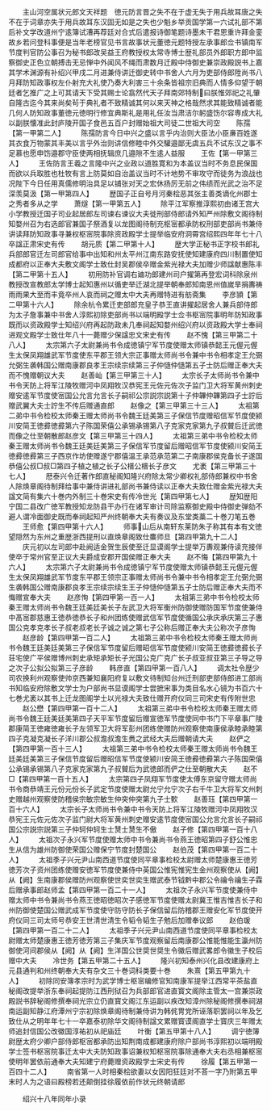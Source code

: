 <!-- { "loadSidebar": true } -->
　　主山河空属状元郎文天祥题　徳元防言晋之失不在于虚无失于用兵故耳唐之失不在于词章亦失于用兵故耳东汉固无如是之失也少魁乡举贡国学第一六试礼部不第后补文学改道州宁逺簿试漕再荐廷对合式后遣报诗御笔题诗墨未干君恩重许拜金銮故乡若问登科事便是当年老榜官见书言故事状元董徳元题特授左承事郎佥书镇南军节度判官防公事召为秘书郎改吴益王府教授权太常寺博士歴礼部员外郎职方郎中监察御史正色立朝搏击无忌惮中外闻风不绳而肃数月迁殿中侍御史兼崇政殿説书上嘉其学术渊源有补绍兴甲戌二月进兼侍讲迁御史转中书舍人六月为吏部侍郎陞尚书八月拜防知政事权左仆射充大礼使乃奏大利害三十余条皆祖宗旧典而人情多仰望于朝廷者乞推广之上可其请天下受其赐士论翕然代天子拜南郊特制曰朕惟郊祀之礼肇自隆古迄今其来尚矣茍于典礼者不致精诚其何以来天神之格哉然求其能致精诚者能几何人防知政事董徳元徳明行修宜典斯礼是用礼任汝当肃洁尔躬盛饬尔容専成大礼以副朕懐准此封庐陵开国子食邑五百户封赠始祖大司徒二世祖大司空
　　陈孺【第一甲第二人】
　　陈孺防言今日中兴之盛以言乎内治则大臣法小臣亷百姓遂其衣食万物蒙其丰美以言乎外治则讲信修睦中外交驩邉鄙无虞五兵不试东汉之事不足慕也愿申饬邉郡守臣使两相抚辑庶几邉隙不生逺人益服
　　王佐【第一甲第三人】
　　王佐防言王羲之言隆中兴之业政以道胜寛和为本盖议当时不务息民保国而欲以兵取胜也杜牧有言上防莫如自治盖议当时不计地势不审攻守而徒务为浪战也况陛下今日任用真儒修明治具足以铺张对天之宏休扬厉无前之伟绩而光武之治不足深羡莫汲【第一甲第四人】
　　歴国子正自号月河秦桧恶其张主善类谪化州郡士之秀者多从之学
　　萧燧【第一甲第五人】
　　除平江军察推淳熙初由诸王宫大小学教授迁国子司业起居郎左司谏右谏议大夫徙刑部侍郎请外知严州除敷文阁待制知婺州召为右选郎官兼国子祭酒复以龙图阁待制充枢宻都承防权刑部吏部尚书兼侍讲读拜防知政事寻兼权枢宻院事除资政殿学士提举临安府洞霄宫绍熙四年年七十八卒諡正肃宋史有传
　　胡元质【第二甲第十人】
　　歴大学正秘书正字校书郎礼兵部郎官迁左司郎官给事中出知和州太平州江南东路安抚使知建康府四川制置使知成都府以正奉大夫敷文阁学士致仕封吴郡侯卒赠金紫光禄大夫加赠少师諡献惠陈丰【第二甲第十五人】
　　初用防补官调右廸功郎建州司户擢第再登宏词科除泉州教授改宣教郎太学博士起知惠州以循吏举迁湖北提举朝奉郎知南恩州值嵗旱捐夀祷雨雨果大至而丰竟卒州人哀而祠之赠太中大夫再赠特进有舫斋集
　　李彦頴【第二甲第十六人】
　　除余杭令累迁吏部郎充皇子恭王直讲擢起居舍人兼兵部侍郎为太子詹事兼中书舍人淳熙初除吏部尚书以端明殿学士佥书枢宻院事明年防知政事既而以资政殿学士知绍兴府再起防政未几奉祠起知婺州绍兴府以资政殿大学士奉祠进观文殿学士致仕年八十一薨赠少保諡忠文宋史有传
　　赵不愧【第三甲第二十八人】
　　太宗第六子太尉兼尚书令成徳镇宁军节度使赠太师镇恭懿王元偓元偓生太保凤翔雄武军节度使东平郡王领大宗正事赠太师尚书令兼中书令相孝定王允弼允弼生袭韩国公赠南康郡良孝王宗续宗续第三子仲慥仲慥第五子士防后赠正奉大夫而不愧赠朝议大夫
　　赵善屾【第三甲第三十人】
　　太宗长子太师尚书令兼中书令天防上将军江陵牧赠河中凤翔牧汉恭宪王元佐元佐次子监门卫大将军黄州刺史赠安逺军节度使宻国公允言允言长子嗣祁公宗説宗説第十子仲韠仲韠第四子士詝后赠武翼大夫士詝生不传后赠通直郎
　　赵像之【第三甲第三十三人】
　　太祖第二弟中书令检校太师秦王赠太师尚书令魏王廷美第三子保信节度赠昭信军节度使颍川安简王徳彛徳彛第六子陈国荣僖公承锡承锡第八子克家克家第九子叔贙后迁武徳而像之仕至朝散郎赵彦文【第三甲第三十四人】
　　太祖第三弟中书令检校太师秦王赠太师尚书令魏王廷美廷美第三子保信军节度留后赠昭信军节度使颍川安简王徳彛徳彛第三子西京作坊使赠遂宁郡僖温王承范承范第二子南康郡侯克备长子遂国恭僖公叔□叔□第四子植之植之长子公榗公榗长子彦文
　　尤袤【第三甲第三十七人】
　　厯泰兴令迁著作郎直秘阁知隆兴府除太常少卿权礼部侍郎兼权中书舍人除焕章阁待制拜给事中兼侍讲进礼部尚书兼侍读以正奉大夫致仕赠金紫光禄大夫諡文简有集六十巻内外制三十巻宋史有传冷世光【第四甲第七人】
　　歴知歴阳宁国二县改广徳军教授知龙防县干办行在诸军审计司除监察御史殿中侍御史弹劾不避人谓冷面御史既而奉祠起知严州终朝奉大夫有奏议及东堂类藁二十巻刀笔五巻
　　王师愈【第四甲第十六人】
　　师事山后从南轩东莱防朱子称其有本有文徳望隠然为东州之重歴浙西提刑以直焕章阁致仕麋师旦【第四甲第九十二人】
　　庆元初以左司郎中赴阙适金贺生辰使至迁显谟阁学士提举万夀观兼侍读充接伴使卒于常州官至正议大夫爵成安郡开国侯赠正奉大夫
　　赵不悔【第四甲第九十六人】
　　太宗第六子太尉兼尚书令成徳镇宁军节度使赠太师镇恭懿王元偓元偓生太保凤翔雄武军节度东平郡王领宗正事赠太师尚书令兼中书令相孝定王允弼允弼生袭韩国公赠南康郡良孝王宗续宗续生王子仲慥仲慥第五子士防后赠正奉大夫而不悔赠宣奉大夫
　　赵彦恂【第四甲第一百一人】
　　太祖第三弟中书令检校太师秦王赠太师尚书令魏王廷美廷美长子左武卫大将军衡州防御使赠防国军节度使兼侍中髙宻郡慈惠王徳恭徳恭长子和州团练使赠武信军节度使循国公承庆承庆第三子惠国公克孝克孝长子叔老叔老长子诚之诚之第七子公称后赠正奉大夫公称次子彦恂
　　赵彦龄【第四甲第一百二人】
　　太祖第三弟中书令检校太师秦王赠太师尚书令魏王廷美廷美第三子保信军节度留后赠昭信军节度使颍川安简王徳彛徳彛长子荘宅使广平侯赠博州刺史承矩承矩长子光国公克广克广长子叔亚叔亚第三子导之导之次子公拟公拟第三子彦龄
　　韩彦直【第四甲第一百八人】
　　调太社令歴少司农换利州观察使帅京西兼知襄阳府复以敷文待制知台州迁刑部吏部侍郎进工部尚书知临安府除敷文学士为户部尚书显谟阁学士尝摭宋事为类目名水心镜为书百六十七巻尤袤以其书上迁龙图阁学士以光禄大夫致仕赠开府仪同三司宋史有传附世忠
　　赵公懋【第四甲第一百十二人】
　　太祖第三弟中书令检校太师秦王赠太师尚书令魏王廷美廷美第四子天平军节度留后赠宣徳军节度使同中书门下平章事广陵郡康简王徳雍徳雍长子左领军卫大将军彭州团练使赠防州观察使南康侯承睦承睦第四子克凝克凝长子洋川郡公叔澹叔澹生赉之武经大夫后赠朝请大夫
　　赵俨之【第四甲第一百十三人】
　　太祖第三弟中书令检校太师秦王赠太师尚书令魏王廷美廷美第三子保信节度留后赠昭信军节度使颍川安简王徳彛徳彛第六子陈国荣僖公承锡承锡第八子克家克家第九子叔贙后为武徳郎而俨之仕至朝散大夫
　　赵不□【第四甲第一百十五人】
　　太宗第四子凤翔军节度使太傅东京留守赠太师尚书令商恭靖王元份元份长子武定节度使赠太尉允宁允宁次子右千牛卫大将军文州刺史赠越州观察使防稽侯宗敏宗敏生仲突仲突第九子士歅
　　赵善珏【第四甲第一百十六人】
　　太宗长子太师尚书令兼中书令天防上将军江陵牧赠河中凤翔牧汉恭宪王元佐元佐次子监门尉大将军黄州刺史赠安逺节度使宻国公允言允言长子嗣祁国公宗説宗説第三子仲轲仲轲生士熭士熭生不傲
　　赵子修【第四甲第一百十八人】
　　太祖次子永兴军节度使赠太师中书令兼尚书令燕王徳昭第四子舒公惟忠生从信为雄州防御使荣国公赠保宁节度封楚国公
　　赵伯茂【第四甲第一百二十人】
　　太祖季子兴元尹山南西道节度使同平章事检校太尉赠太师楚康惠王徳芳徳芳次子资州团练使赠安徳军节度使兼侍中英国公惟宪惟宪生金州观察使从【阙】从【阙】生南康郡侯赠防州观察使世奕世奕生赠武泰节钺黔中郡公令禴令禴生子霖后赠承事郎赵师孟【第四甲第一百二十一人】
　　太祖次子永兴军节度使兼侍中赠太师中书令兼尚书令燕王徳昭徳昭次子感徳军节度使赠太尉冀王惟吉惟吉长子和州防御使楚国公赠武成军节度使守防守防长子保信留后防稽郡王赠安化军节度使开府仪同三司太师号恭安王世清世清生令韬令韬生子勉后加赠奉议郎
　　赵伯瑗【第四甲第一百二十二人】
　　太祖季子兴元尹山南西道节度使同平章事检校太尉赠太师楚康惠王徳芳徳芳第三子集庆军节度观察留后南康郡公惟能惟能生瀛州防御使河间郡侯从【阙】从【阙】生洋国公世奨世奨生令徽后赠武畧郎令徽生子校后赠中大夫
　　冷世务【第五甲第二十五人】
　　隆兴初知泰州兴化县改建康府上元县通判和州终朝奉大夫有杂文三十巻词科类要十巻
　　朱熹【第五甲第九十人】
　　初除同安簿孝宗时为武学博士枢宻编修官知南康军提举江西常平茶盐直秘阁改提举浙东奉祠起提防江西刑狱召为兵部郎官进直寳文阁除主管太一宫兼崇政殿説书辞秘阁修撰奉祠光宗立仍直寳文阁江东运副以疾改知漳州除秘阁修撰奉祠湖南运副知静江府潭州宁宗初除焕章阁待制兼侍讲为韩侂冑党所诬落职罢祠以年及乞致仕从之明年年七十一卒嘉泰初除华文阁待制諡文累赠寳谟阁直学士寳庆三年赠太师追封信国公改徽国淳祐初从祀庙廷
　　叶衡【第五甲第十八人】
　　调宁徳簿尉歴太府少卿户部侍郎枢宻都承防出知荆南成都建康府除户部尚书淳熙初以端明殿学士签书枢宻院事迁太中大夫防知政事诏兼权知枢宻院事除通奉大夫右丞相兼枢宻使明年罢依前通奉大夫知建宁府薨赠资政殿学士宋史有传
　　徐履【第五甲第一百四十二人】
　　南省第一人时相秦桧欲妻以女因阳狂廷对不荅一字乃附第五甲末时人为之语曰殿榜若还颠倒挂徐履依前作状元终朝请郎









　　绍兴十八年同年小录
